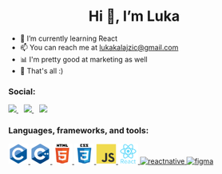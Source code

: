 <h1 align="center">
  Hi 👋, I’m Luka
</h1>


- 🌱 I’m currently learning React
- 📫 You can reach me at lukakalajzic@gmail.com
- 📊 I'm pretty good at marketing as well
- 🏁 That's all :)

<h3>
  Social:
</h3>

<a href= "https://www.linkedin.com/in/luka-kalaj%C5%BEi%C4%87-212927199/">
<img src= "https://upload.wikimedia.org/wikipedia/commons/thumb/c/ca/LinkedIn_logo_initials.png/640px-LinkedIn_logo_initials.png" width="35px"/>
</a>   
&ensp;

<a href="https://www.facebook.com/lukakalajzic33">
<img src="https://upload.wikimedia.org/wikipedia/commons/thumb/0/05/Facebook_Logo_%282019%29.png/800px-Facebook_Logo_%282019%29.png" width="35px"/>
</a>
&ensp;

<a href="https://www.instagram.com/luka.kalajzic/">
<img src="https://upload.wikimedia.org/wikipedia/commons/thumb/e/e7/Instagram_logo_2016.svg/2048px-Instagram_logo_2016.svg.png" width="35px"/>
</a>

<h3>
  Languages, frameworks, and tools:
</h3>

<p align="left" dir="auto">  
<a href="https://www.cprogramming.com/" rel="nofollow"> <img src="https://raw.githubusercontent.com/devicons/devicon/master/icons/c/c-original.svg" alt="c" width="40" height="40" style="max-width: 100%;"> </a> 
<a href="https://www.w3schools.com/cpp/" rel="nofollow"> <img src="https://raw.githubusercontent.com/devicons/devicon/master/icons/cplusplus/cplusplus-original.svg" alt="cplusplus" width="40" height="40" style="max-width: 100%;"> </a> 
<a href="https://www.w3.org/html/" rel="nofollow"> <img src="https://raw.githubusercontent.com/devicons/devicon/master/icons/html5/html5-original-wordmark.svg" alt="html5" width="40" height="40" style="max-width: 100%;"> </a> 
<a href="https://www.w3schools.com/cs/" rel="nofollow">  <a href="https://www.w3schools.com/css/" rel="nofollow"> <img src="https://raw.githubusercontent.com/devicons/devicon/master/icons/css3/css3-original-wordmark.svg" alt="css3" width="40" height="40" style="max-width: 100%;"> </a> 
<a href="https://developer.mozilla.org/en-US/docs/Web/JavaScript" rel="nofollow"> <img src="https://raw.githubusercontent.com/devicons/devicon/master/icons/javascript/javascript-original.svg" alt="javascript" width="40" height="40" style="max-width: 100%;"> </a> 
<a href="https://reactjs.org/" rel="nofollow"> <img src="https://raw.githubusercontent.com/devicons/devicon/master/icons/react/react-original-wordmark.svg" alt="react" width="40" height="40" style="max-width: 100%;"> </a> 
<a href="https://reactnative.dev/" rel="nofollow"> <img src="https://camo.githubusercontent.com/5c92eeb467fd5d2b1ef1c560e3c3c2f758a8d4e03a8136bda7b41a2d3d4a1b59/68747470733a2f2f72656163746e61746976652e6465762f696d672f6865616465725f6c6f676f2e737667" alt="reactnative" width="40" height="40" data-canonical-src="https://reactnative.dev/img/header_logo.svg" style="max-width: 100%;"> </a>
<a href="https://www.figma.com/" rel="nofollow"> <img src="https://camo.githubusercontent.com/ed93c2b000a76ceaad1503e7eb9356591b885227e82a36a005b9d3498b303ba5/68747470733a2f2f7777772e766563746f726c6f676f2e7a6f6e652f6c6f676f732f6669676d612f6669676d612d69636f6e2e737667" alt="figma" width="40" height="40" data-canonical-src="https://www.vectorlogo.zone/logos/figma/figma-icon.svg" style="max-width: 100%;"> </a>
</p>






<!---
lkalajzic/lkalajzic is a ✨ special ✨ repository because its `README.md` (this file) appears on your GitHub profile.
You can click the Preview link to take a look at your changes.
--->
